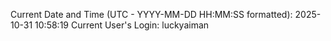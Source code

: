 Current Date and Time (UTC - YYYY-MM-DD HH:MM:SS formatted): 2025-10-31 10:58:19
Current User's Login: luckyaiman
